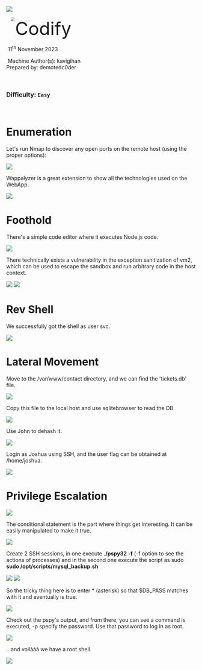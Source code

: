 ![](assets/images/banner.png)

<img src="./assets/images/htb.png" style="margin-left: 20px; zoom: 60%;" align=left /> <font size="10">Codify</font>

​ 11<sup>th</sup> November 2023

​ Machine Author(s): kavigihan
<br>
Prepared by: demotedc0der

​

### Difficulty: `Easy`

<br>

# Enumeration

Let's run Nmap to discover any open ports on the remote host (using the proper options):

<img src="./assets/images/Capture0.JPG" />

Wappalyzer is a great extension to show all the technologies used on the WebApp.

<img src="./assets/images/Capture3.JPG" />

<br>

# Foothold

There's a simple code editor where it executes Node.js code.

<img src="./assets/images/Capture1.JPG" />

There technically exists a vulnerability in the exception sanitization of vm2, which can be used to escape the sandbox and run arbitrary code in the host context.

<img src="./assets/images/Capture2.JPG" />

<img src="./assets/images/Capture01.JPG" />

<br>

# Rev Shell

We successfully got the shell as user svc.

<img src="./assets/images/Capture4.JPG" />

<br>

# Lateral Movement

Move to the /var/www/contact directory, and we can find the 'tickets.db' file.

<img src="./assets/images/Capture5.JPG" />

Copy this file to the local host and use sqlitebrowser to read the DB.

<img src="./assets/images/Capture6.JPG" />

Use John to dehash it.

<img src="./assets/images/Capture7.JPG" />

Login as Joshua using SSH, and the user flag can be obtained at /home/joshua.

<img src="./assets/images/Capture8.JPG" />

<br>

# Privilege Escalation

<img src="./assets/images/Capture9.JPG" />

The conditional statement is the part where things get interesting.
It can be easily manipulated to make it true.

<img src="./assets/images/Capture10.JPG" />

<br>

Create 2 SSH sessions, in one execute <b>./pspy32 -f</b> (-f option to see the actions of processes) and in the second one execute the script as sudo <b>sudo /opt/scripts/mysql_backup.sh</b>

<img src="./assets/images/Capture11.JPG" />

<img src="./assets/images/Capture12.JPG" />

So the tricky thing here is to enter \* (asterisk) so that $DB_PASS matches with it and eventually is true.

<img src="./assets/images/Capture13.JPG" />

Check out the pspy's output, and from there, you can see a command is executed, -p specify the password. Use that password to log in as root.

<img src="./assets/images/Capture14.JPG" />

<br>

...and voilààà we have a root shell.

<img src="./assets/images/Capture15.JPG" />
